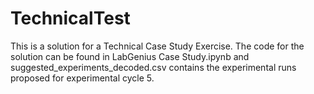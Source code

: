 # TechnicalTest
This is a solution for a Technical Case Study Exercise.
The code for the solution can be found in LabGenius Case Study.ipynb and suggested_experiments_decoded.csv contains the experimental runs proposed for experimental cycle 5.
